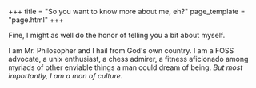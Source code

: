 +++
title = "So you want to know more about me, eh?"
page_template = "page.html"
+++

Fine, I might as well do the honor of telling you a bit about myself.

I am Mr. Philosopher and I hail from God's own country. I am a FOSS advocate, a
unix enthusiast, a chess admirer, a fitness aficionado among myriads of other
enviable things a man could dream of being. *But most importantly, I am a man of
culture.*

